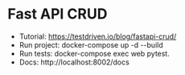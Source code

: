# Fast API CRUD

- Tutorial: https://testdriven.io/blog/fastapi-crud/
- Run project: docker-compose up -d --build
- Run tests: docker-compose exec web pytest.
- Docs: http://localhost:8002/docs